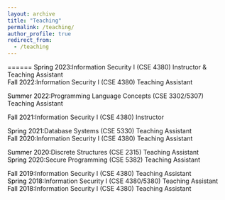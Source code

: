 ```yaml
---
layout: archive
title: "Teaching"
permalink: /teaching/
author_profile: true
redirect_from:
  - /teaching
---
```


======
<span style="color:black">Spring 2023:</span>Information Security I (CSE 4380) Instructor & Teaching Assistant                                          
<span style="color:black">Fall 2022:</span>Information Security I (CSE 4380) Teaching Assistant 

<span style="color:black">Summer 2022:</span>Programming Language Concepts (CSE 3302/5307) Teaching Assistant

<span style="color:black">Fall 2021:</span>Information Security I (CSE 4380) Instructor 

<span style="color:black">Spring 2021:</span>Database Systems (CSE 5330) Teaching Assistant                                                            
<span style="color:black">Fall 2020:</span>Information Security I (CSE 4380) Teaching Assistant 

<span style="color:black">Summer 2020:</span>Discrete Structures (CSE 2315) Teaching Assistant                                                     
<span style="color:black">Spring 2020:</span>Secure Programming (CSE 5382)  Teaching Assistant  

<span style="color:black">Fall 2019:</span>Information Security I (CSE 4380) Teaching Assistant                                                
<span style="color:black">Spring 2018:</span>Information Security I (CSE 4380/5380) Teaching Assistant                                              
<span style="color:black">Fall 2018:</span>Information Security I (CSE 4380) Teaching Assistant  